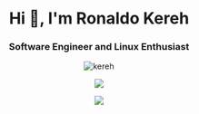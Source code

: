 <h1 align="center">Hi 👋, I'm Ronaldo Kereh</h1>
<h3 align="center">Software Engineer and Linux Enthusiast</h3>

<p align="center">
  <img src="https://komarev.com/ghpvc/?username=kereh&label=Profile%20views&color=grey&style=for-the-badge" alt="kereh" />
</p>

<!-- [![@kereh's Holopin board](https://holopin.io/api/user/board?user=kereh)](https://holopin.io/@kereh) -->
<p align="center">
  <a href="https://github.com/kereh">
    <img src="https://github-readme-stats.vercel.app/api?username=kereh&count_private=true&show_icons=true&theme=dark" />
  </a>
</p>
<!-- <br> -->
<p align="center">
  <a href="https://github.com/kereh">
    <img src="https://github-readme-stats.vercel.app/api/top-langs/?username=kereh&layout=compact&theme=dark&langs_count=8" />
  </a>
</p>
